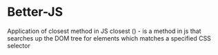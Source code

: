 # Better-JS
Application of closest method in JS
closest () - is a method in js that searches up the DOM tree for elements which matches a specified CSS selector
